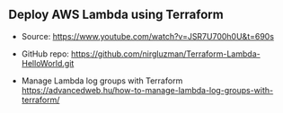 ## Deploy AWS Lambda using Terraform

- Source: https://www.youtube.com/watch?v=JSR7U700h0U&t=690s

- GitHub repo: https://github.com/nirgluzman/Terraform-Lambda-HelloWorld.git

- Manage Lambda log groups with Terraform
  https://advancedweb.hu/how-to-manage-lambda-log-groups-with-terraform/

